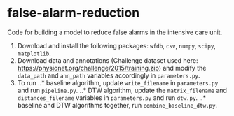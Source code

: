 # false-alarm-reduction
Code for building a model to reduce false alarms in the intensive care unit. 

1. Download and install the following packages: `wfdb`, `csv`, `numpy`, `scipy`, `matplotlib`.
2. Download data and annotations (Challenge dataset used here: https://physionet.org/challenge/2015/training.zip) and modify the `data_path` and `ann_path` variables accordingly in `parameters.py`. 
3. To run
..* baseline algorithm, update `write_filename` in `parameters.py` and run `pipeline.py`. 
..* DTW algorithm, update the `matrix_filename` and `distances_filename` variables in `parameters.py` and run `dtw.py`.
..* baseline and DTW algorithms together, run `combine_baseline_dtw.py`. 


